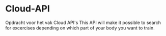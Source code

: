 # Cloud-API
Opdracht voor het vak Cloud API's This API will make it possible to search for excercises depending on which part of your body you want to train.
